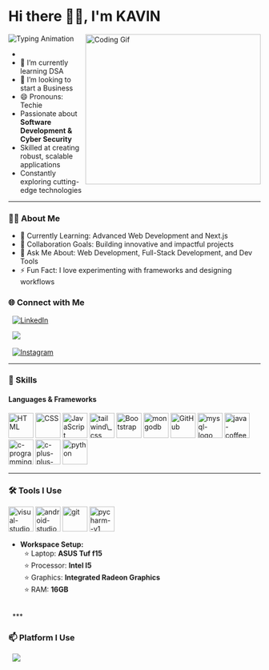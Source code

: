 
# Hi there 👋🏻, I'm **KAVIN**

![Typing
Animation](https://readme-typing-svg.demolab.com/?lines=Full+Stack+Developer;Open+Source+Contributor;Software+Developer;Entrepreneur;&font=Fira%20Code&center=true&width=440&height=45&color=00bcd4&vCenter=true&size=22)
<img align="right" src="https://i.pinimg.com/originals/47/f0/34/47f0342cec72b800463bf003eac1257e.gif" alt="Coding Gif" width="350" height="300" />

-
- 🌱 I’m currently learning DSA
- 👯 I’m looking to start a Business
- 😄 Pronouns: Techie
- Passionate about **Software Development & Cyber Security**
- Skilled at creating robust, scalable applications
- Constantly exploring cutting-edge technologies

---

### 👨‍💻 About Me

- 🌱 Currently Learning: Advanced Web Development and Next.js
- 👯 Collaboration Goals: Building innovative and impactful projects
- 💬 Ask Me About: Web Development, Full-Stack Development, and Dev Tools
- ⚡ Fun Fact: I love experimenting with frameworks and designing workflows

### 🌐 Connect with Me

<p align="left">
 
<!-- LinkdIn -->
<a href="https://www.linkedin.com/in/kavin-v05/" target="LinkdIn">
<img
src="https://img.shields.io/badge/LinkedIn-blue?style=for-the-badge&logo=linkedin&logoColor=white" alt="LinkedIn" />
</a>

  <!-- Gmail -->
<a href="kavinraj2244@gmail.com" target="Gmail">
<img
src="https://img.shields.io/badge/Gmail-D14836?style=for-the-badge&logo=gmail&logoColor=white" />
</a>

  <!-- Instagram -->
<a href="https://www.instagram.com/mr\_c.r.i.m.n.a.l\_/" target="Instagram">
<img src="https://img.shields.io/badge/Instagram-E4405F?style=for-the-badge\&logo=instagram\&logoColor=white" alt="Instagram" />
</a>

</p>

---

### 🚀 Skills

#### **Languages & Frameworks**

<p align="left">
<img width="50" height="50" src="https://img.icons8.com/color/48/000000/html-5.png" alt="HTML" title="HTML" />
<img width="50" height="50" src="https://img.icons8.com/color/48/000000/css3.png" alt="CSS" title="CSS" />
<img width="50" height="50" src="https://img.icons8.com/color/48/000000/javascript.png" alt="JavaScript" title="JavaScript" />
<img width="50" height="50" src="https://img.icons8.com/fluency/48/tailwind\_css.png" alt="tailwind\_css"/>
<img width="50" height="50" src="https://img.icons8.com/color/48/000000/bootstrap.png" alt="Bootstrap" title="Bootstrap" />
<!-- <img width="50" height="50" src="https://img.icons8.com/color/48/react-native.png" alt="react-native"/> -->
<!-- <img width="50" height="50" src="https://img.icons8.com/color/48/000000/nodejs.png" alt="Node.js" title="Node.js" /> -->
<!-- <img width="50" height="50" src="https://img.icons8.com/ios/50/express-js.png" alt="Express.js" title="Express.js" /> -->
<img width="50" height="50" src="https://img.icons8.com/color/48/mongodb.png" alt="mongodb"/>
<!-- <img width="50" height="50" src="https://img.icons8.com/color/48/nextjs.png" alt="Next.js" title="Next.js" />-->
<img width="50" height="50" src="https://img.icons8.com/color/48/000000/github.png" alt="GitHub" title="GitHub" /> 
<!-- <img width="50" height="50" src="https://img.icons8.com/color/48/flutter.png" alt="flutter"/> -->
<img width="50" height="50" src="https://img.icons8.com/fluency/48/mysql-logo.png" alt="mysql-logo"/>
<!-- <img width="50" height="50" src="https://img.icons8.com/color/48/google-firebase-console.png" alt="google-firebase-console"/> -->
<img width="50" height="50" src="https://img.icons8.com/color/48/java-coffee-cup-logo--v1.png" alt="java-coffee-cup-logo--v1"/>
<img width="50" height="50" src="https://img.icons8.com/fluency/48/c-programming.png" alt="c-programming"/>
<img width="50" height="50" src="https://img.icons8.com/color/48/c-plus-plus-logo.png" alt="c-plus-plus-logo"/>
<img width="50" height="50" src="https://img.icons8.com/fluency/48/python.png" alt="python"/>
</p>

---

### 🛠️ Tools I Use

<p align="left">
<img width="50" height="50" src="https://img.icons8.com/fluency/48/visual-studio-code-2019.png" alt="visual-studio-code-2019"/>
<img width="50" height="50" src="https://img.icons8.com/color/48/android-studio--v2.png" alt="android-studio--v2"/>
<img width="50" height="50" src="https://img.icons8.com/color/48/git.png" alt="git"/>
<!-- <img width="50" height="50" src="https://img.icons8.com/color/48/figma--v1.png" alt="figma--v1"/> -->
<img width="50" height="50" src="https://img.icons8.com/color/48/pycharm--v1.png" alt="pycharm--v1"/>

- **Workspace Setup:**<br>
  ⭐ Laptop: **ASUS Tuf f15** <br>
  ⭐ Processor: **Intel I5** <br>
  ⭐ Graphics: **Integrated Radeon Graphics** <br>
  ⭐ RAM: **16GB** <br>
    </p>

  ***

### 📫 Platform I Use

<p align="left">
 
<!-- LeetCode -->
<a href="https://leetcode.com/u/kavin2244/" target="LeetCode">
<img src="https://img.shields.io/badge/-LeetCode-FFA116?style=for-the-badge\&logo=LeetCode\&logoColor=black" />
</a>

  <!-- HackerRank -->
<!-- <a href="https://www.hackerrank.com/profile/kumarhariharan\_1" target="HackerRank">

<img src="https://img.shields.io/badge/-Hackerrank-2EC866?style=for-the-badge\&logo=HackerRank\&logoColor=white" />


  <!-- HackerEarth -->
<!-- <a href="https://www.hackerearth.com/@kumarhariharan.k007" target="HackerEarth">

<img src="https://img.shields.io/badge/HackerEarth-%232C3454.svg?\&style=for-the-badge\&logo=HackerEarth\&logoColor=Blue" />


  <!-- StackOverFlow -->
<!-- <a href="" target="StackOverFlow">

<img src="https://img.shields.io/badge/Stack\_Overflow-FE7A16?style=for-the-badge\&logo=stack-overflow\&logoColor=white" />


  <!-- CodeChef -->
<!--<a href="https://www.codechef.com/users/hariharankm" target="CodeChef">

<img src="https://img.shields.io/badge/-LeetCode-FFA116?style=for-the-badge\&logo=GeeksForGeeks\&logoColor=black" />

</a>



<!--<a href="" target="GeeksForGeeks">

<img src="https://img.shields.io/badge/-LeetCode-FFA116?style=for-the-badge\&logo=GeeksForGeeks\&logoColor=black" />


</p>

---

### 📈 LeetCode Stats

<p align="center">
<img src="https://leetcard.jacoblin.cool/HariCoder7?theme=dark\&font=Nanum%20Gothic%20Coding\&ext=contest" />
</p>

---

<!-- ### 📊 GitHub Stats

<p align="center">

<img src="https://github-readme-stats.vercel.app/api?username=kavin-km\&theme=blue-green" alt="Hariii's GitHub stats" />

<img width="28%" src="https://github-readme-stats.vercel.app/api/top-langs/?username=hariharan-km\&theme=blue-green"  alt="Top Languages" />


---

<!--

\## 🏆 GitHub Trophies

!\[](https://github-profile-trophy.vercel.app/?username=GVishnudhasan\&theme=radical\&no-frame=false\&no-bg=false\&margin-w=4)



\# 📊 GitHub Stats:

!\[](https://github-readme-stats.vercel.app/api?username=GVishnudhasan\&theme=dark\&hide\_border=false\&include\_all\_commits=false\&count\_private=false)<br/>

!\[](https://github-readme-streak-stats.herokuapp.com/?user=GVishnudhasan\&theme=dark\&hide\_border=false)<br/>

!\[](https://github-readme-stats.vercel.app/api/top-langs/?username=GVishnudhasan\&theme=dark\&hide\_border=false\&include\_all\_commits=false\&count\_private=false\&layout=compact)




## 🏆 GitHub Trophies

![](https://github-profile-trophy.vercel.app/?username=hariharan-km&theme=radical&no-frame=false&no-bg=false&margin-w=4)

---

### 🌟 Activity Graph

[![Harii's github activity graph](https://github-readme-activity-graph.vercel.app/graph?username=hariharan-km&bg_color=000000&color=ffffff&line=6ef764&point=ffffff&area=true&hide_border=true)](https://github.com/ashutosh00710/github-readme-activity-graph)

---

### ✍️ Random Dev Quote

![](https://quotes-github-readme.vercel.app/api?type=horizontal&theme=tokyonight)

---

💡 _"Striving to make the web a better place, one project at a time!"_

<!-- Proudly created with \[Hariharan Kumar](https://hariharankumar-web.netlify.app/) -->
